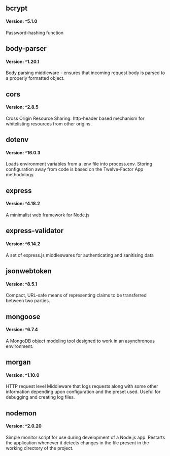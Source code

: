 ## bcrypt 
#### Version: ^5.1.0
Password-hashing function

## body-parser 
#### Version: ^1.20.1
Body parsing middleware - ensures that incoming request body is parsed to a properly formatted object.

## cors
#### Version: ^2.8.5
Cross Origin Resource Sharing: http-header based mechanism for whitelisting resources from other origins.

## dotenv 
#### Version: ^16.0.3
Loads environment variables from a .env file into process.env. Storing configuration away from code is based on the Twelve-Factor App methodology.

## express 
#### Version: ^4.18.2
A minimalist web framework for Node.js

## express-validator 
#### Version: ^6.14.2
A set of express.js middleswares for authenticating and sanitising data


## jsonwebtoken 
#### Version: ^8.5.1
Compact, URL-safe means of representing claims to be transferred between two parties.

## mongoose 
#### Version: ^6.7.4
A MongoDB object modeling tool designed to work in an asynchronous environment.

## morgan 
#### Version: ^1.10.0
HTTP request level Middleware that logs requests along with some other information depending upon configuration and the preset used. Useful for debugging and creating log files.

## nodemon 
#### Version: ^2.0.20
Simple monitor script for use during development of a Node.js app. Restarts the application whenever it detects changes in the file present in the working directory of the project.